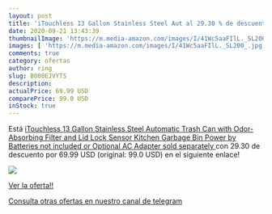 ```yaml
---
layout: post
title: 'iTouchless 13 Gallon Stainless Steel Aut al 29.30 % de descuento'
date: 2020-09-21 13:43:39
thumbnailImage: 'https://m.media-amazon.com/images/I/41Wc5aaFIlL._SL200_.jpg'
images: [ 'https://m.media-amazon.com/images/I/41Wc5aaFIlL._SL200_.jpg' ]
comments: true
category: ofertas
author: ring
slug: B000EJVYTS
description:
actualPrice: 69.99 USD
comparePrice: 99.0 USD
inStock: true
---
```


Está [iTouchless 13 Gallon Stainless Steel Automatic Trash Can with Odor-Absorbing Filter and Lid Lock  Sensor Kitchen Garbage Bin  Power by Batteries  not included  or Optional AC Adapter  sold separately ](https://www.amazon.com/dp/B000EJVYTS/?tag=redken08-20) con 29.30 de descuento por 69.99 USD (original: 99.0 USD) en el siguiente enlace!

[![](https://m.media-amazon.com/images/I/41Wc5aaFIlL._SL200_.jpg)](https://www.amazon.com/dp/B000EJVYTS/?tag=redken08-20)

[Ver la oferta!!](https://www.amazon.com/dp/B000EJVYTS/?tag=redken08-20)

[Consulta otras ofertas en nuestro canal de telegram](https://t.me/s/ofertas25)
